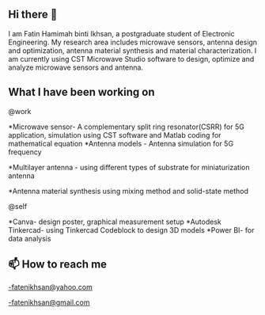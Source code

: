  ## **Hi there 👋**

I am Fatin Hamimah binti Ikhsan, a postgraduate student of Electronic Engineering. My research area includes microwave sensors, antenna design and optimization, antenna material synthesis and material characterization. I am currently using CST Microwave Studio software to design, optimize and analyze microwave sensors and antenna.

## What I have been working on

@work

*Microwave sensor- A complementary split ring resonator(CSRR) for 5G application, simulation using CST software and Matlab coding for mathematical equation
*Antenna models - Antenna simulation for 5G frequency

*Multilayer antenna - using different types of substrate for miniaturization antenna

*Antenna material synthesis using mixing method and solid-state method

@self

*Canva- design poster, graphical measurement setup
*Autodesk Tinkercad- using Tinkercad Codeblock to design 3D models
*Power BI- for data analysis

## 📫 How to reach me

-fatenikhsan@yahoo.com

-fatenikhsan@gmail.com




<!---
fatenikhsan/fatenikhsan is a ✨ special ✨ repository because its `README.md` (this file) appears on your GitHub profile.
You can click the Preview link to take a look at your changes.
--->


